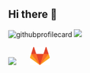 ## Hi there 👋

<img src="https://github-readme-stats.vercel.app/api/top-langs/?username=0ashen&layout=compact&hide=css,html&theme=tokyonight" alt="githubprofilecard"/>
<a href="https://www.codewars.com/users/thomas_a_anderson"><img src="https://www.codewars.com/users/thomas_a_anderson/badges/large"></a>
<br/><br/>
<div>
  <a href="https://leetcode.com/0ashen/" target="_blank"><img src="https://assets.leetcode.com/static_assets/public/webpack_bundles/images/logo-dark.e99485d9b.svg" width="150"/></a>
  &nbsp;
  &nbsp;
  &nbsp;
  <a href="https://gitlab.com/0ashen" target="_blank"><img src="gitlab.svg" width="40"/></a>
</div>



<!--
**0ashen/0ashen** is a ✨ _special_ ✨ repository because its `README.md` (this file) appears on your GitHub profile.

Here are some ideas to get you started:

- 🔭 I’m currently working on ...
- 🌱 I’m currently learning ...
- 👯 I’m looking to collaborate on ...
- 🤔 I’m looking for help with ...
- 💬 Ask me about ...
- 📫 How to reach me: ...
- 😄 Pronouns: ...
- ⚡ Fun fact: ...
-->

